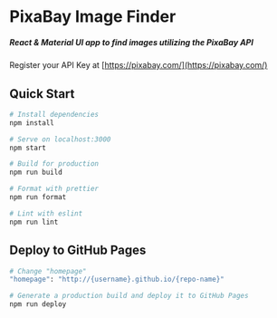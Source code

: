 # PixaBay Image Finder

##### React & Material UI app to find images utilizing the PixaBay API

Register your API Key at
[https://pixabay.com/](https://pixabay.com/)

## Quick Start

```bash
# Install dependencies
npm install

# Serve on localhost:3000
npm start

# Build for production
npm run build

# Format with prettier
npm run format

# Lint with eslint
npm run lint
```

## Deploy to GitHub Pages

```bash
# Change "homepage"
"homepage": "http://{username}.github.io/{repo-name}"

# Generate a production build and deploy it to GitHub Pages
npm run deploy
```
